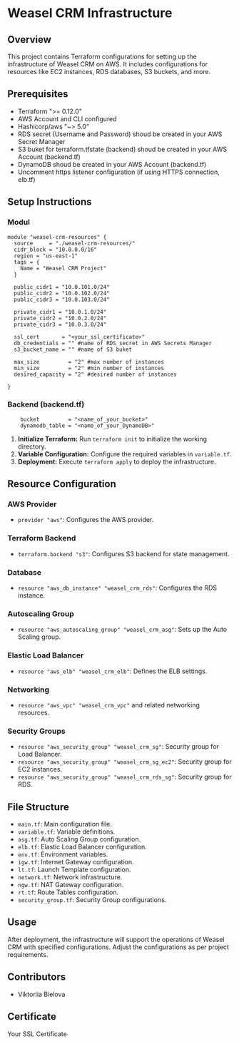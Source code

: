 # Weasel CRM Infrastructure

## Overview
This project contains Terraform configurations for setting up the infrastructure of Weasel CRM on AWS. It includes configurations for resources like EC2 instances, RDS databases, S3 buckets, and more.

## Prerequisites
- Terraform ">= 0.12.0"
- AWS Account and CLI configured
- Hashicorp/aws "~> 5.0"
- RDS secret (Username and Password) shoud be created in your AWS Secret Manager
- S3 buket for terraform.tfstate (backend) shoud be created in your AWS Account (backend.tf)
- DynamoDB shoud be created in your AWS Account (backend.tf)
- Uncomment https listener configuration (if using HTTPS connection, elb.tf) 

## Setup Instructions
### Modul
```
module "weasel-crm-resources" {
  source     = "./weasel-crm-resources/"
  cidr_block = "10.0.0.0/16"
  region = "us-east-1"
  tags = {
    Name = "Weasel CRM Project"
  }

  public_cidr1 = "10.0.101.0/24"
  public_cidr2 = "10.0.102.0/24"
  public_cidr3 = "10.0.103.0/24"

  private_cidr1 = "10.0.1.0/24"
  private_cidr2 = "10.0.2.0/24"
  private_cidr3 = "10.0.3.0/24"

  ssl_cert       = "<your_ssl_certificate>"
  db_credentials = "" #name of RDS secret in AWS Secrets Manager
  s3_bucket_name = "" #name of S3 buket 

  max_size         = "2" #max number of instances
  min_size         = "2" #min number of instances
  desired_capacity = "2" #desired number of instances  
  
}
```
### Backend (backend.tf)
```
    bucket         = "<name_of_your_bucket>"  
    dynamodb_table = "<name_of_your_DynamoDB>"  
```

1. **Initialize Terraform:** Run `terraform init` to initialize the working directory.
2. **Variable Configuration:** Configure the required variables in `variable.tf`.
3. **Deployment:** Execute `terraform apply` to deploy the infrastructure.

## Resource Configuration
### AWS Provider
- `provider "aws"`: Configures the AWS provider.

### Terraform Backend
- `terraform.backend "s3"`: Configures S3 backend for state management.

### Database
- `resource "aws_db_instance" "weasel_crm_rds"`: Configures the RDS instance.

### Autoscaling Group
- `resource "aws_autoscaling_group" "weasel_crm_asg"`: Sets up the Auto Scaling group.

### Elastic Load Balancer
- `resource "aws_elb" "weasel_crm_elb"`: Defines the ELB settings.

### Networking
- `resource "aws_vpc" "weasel_crm_vpc"` and related networking resources.

### Security Groups
- `resource "aws_security_group" "weasel_crm_sg"`: Security group for Load Balancer.
- `resource "aws_security_group" "weasel_crm_sg_ec2"`: Security group for EC2 instances.
- `resource "aws_security_group" "weasel_crm_rds_sg"`: Security group for RDS.

## File Structure
- `main.tf`: Main configuration file.
- `variable.tf`: Variable definitions.
- `asg.tf`: Auto Scaling Group configuration.
- `elb.tf`: Elastic Load Balancer configuration.
- `env.tf`: Environment variables.
- `igw.tf`: Internet Gateway configuration.
- `lt.tf`: Launch Template configuration.
- `network.tf`: Network infrastructure.
- `ngw.tf`: NAT Gateway configuration.
- `rt.tf`: Route Tables configuration.
- `security_group.tf`: Security Group configurations.

## Usage
After deployment, the infrastructure will support the operations of Weasel CRM with specified configurations. Adjust the configurations as per project requirements.

## Contributors
- Viktoriia Bielova

## Certificate
Your SSL Certificate 